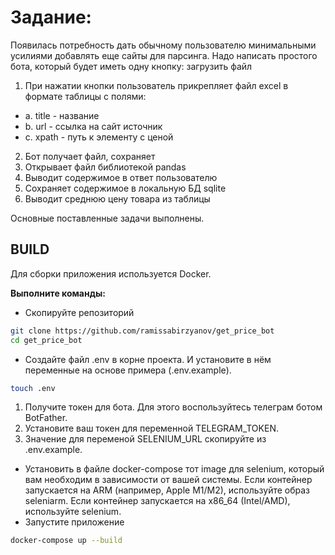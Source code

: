 # Задание: 
Появилась потребность дать обычному пользователю минимальными усилиями
добавлять еще сайты для парсинга.
Надо написать простого бота, который будет иметь одну кнопку: загрузить файл
1. При нажатии кнопки пользователь прикрепляет файл excel в формате таблицы с
полями:
- a. title - название
- b. url - ссылка на сайт источник
- c. xpath - путь к элементу с ценой
2. Бот получает файл, сохраняет
3. Открывает файл библиотекой pandas
4. Выводит содержимое в ответ пользователю
5. Сохраняет содержимое в локальную БД sqlite
6. Выводит среднюю цену товара из таблицы

Основные поставленные задачи выполнены.

## BUILD

Для сборки приложения используется Docker.

**Выполните команды:**
- Скопируйте репозиторий
```bash
git clone https://github.com/ramissabirzyanov/get_price_bot
cd get_price_bot
```
- Создайте файл .env в корне проекта. И установите в нём переменные на основе примера (.env.example).
```bash
touch .env
```
1. Получите токен для бота. Для этого воспользуйтесь телеграм ботом BotFather.
2. Установите ваш токен для переменной TELEGRAM_TOKEN.
3. Значение для переменой SELENIUM_URL скопируйте из .env.example.
- Установить в файле docker-compose тот image для selenium, который вам необходим в зависимости от вашей системы.
Если контейнер запускается на ARM (например, Apple M1/M2), используйте образ seleniarm.
Если контейнер запускается на x86_64 (Intel/AMD), используйте selenium.
- Запустите приложение
```bash
docker-compose up --build
```
